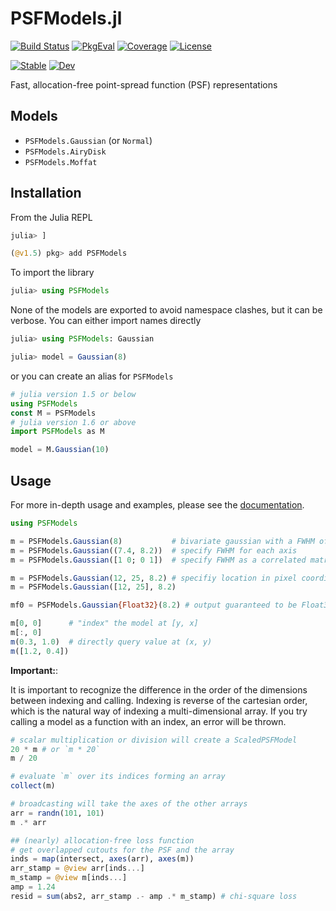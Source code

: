 # PSFModels.jl

[![Build Status](https://github.com/juliaastro/PSFModels.jl/workflows/CI/badge.svg?branch=main)](https://github.com/juliaastro/PSFModels.jl/actions)
[![PkgEval](https://juliaci.github.io/NanosoldierReports/pkgeval_badges/P/PSFModels.svg)](https://juliaci.github.io/NanosoldierReports/pkgeval_badges/report.html)
[![Coverage](https://codecov.io/gh/juliaastro/PSFModels.jl/branch/main/graph/badge.svg?branch=main)](https://codecov.io/gh/juliaastro/PSFModels.jl)
[![License](https://img.shields.io/badge/License-MIT-yellow.svg)](https://opensource.org/licenses/MIT)

[![Stable](https://img.shields.io/badge/docs-stable-blue.svg)](https://juliaastro.github.io/PSFModels.jl/stable)
[![Dev](https://img.shields.io/badge/docs-dev-blue.svg)](https://juliaastro.github.io/PSFModels.jl/dev)

Fast, allocation-free point-spread function (PSF) representations

## Models

* `PSFModels.Gaussian` (or `Normal`)
* `PSFModels.AiryDisk`
* `PSFModels.Moffat`

## Installation

From the Julia REPL

```julia
julia> ]

(@v1.5) pkg> add PSFModels
```

To import the library

```julia
julia> using PSFModels
```

None of the models are exported to avoid namespace clashes, but it can be verbose. You can either import names directly

```julia
julia> using PSFModels: Gaussian

julia> model = Gaussian(8)
```

or you can create an alias for `PSFModels`

```julia
# julia version 1.5 or below
using PSFModels
const M = PSFModels
# julia version 1.6 or above
import PSFModels as M

model = M.Gaussian(10)
```

## Usage

For more in-depth usage and examples, please see the [documentation](https://juliaastro.github.io/PSFModels.jl/dev/).

```julia
using PSFModels

m = PSFModels.Gaussian(8)           # bivariate gaussian with a FWHM of 8 pixels
m = PSFModels.Gaussian((7.4, 8.2))  # specify FWHM for each axis
m = PSFModels.Gaussian([1 0; 0 1])  # specify FWHM as a correlated matrix

m = PSFModels.Gaussian(12, 25, 8.2) # specifiy location in pixel coordinates
m = PSFModels.Gaussian([12, 25], 8.2)

mf0 = PSFModels.Gaussian{Float32}(8.2) # output guaranteed to be Float32
```

```julia
m[0, 0]      # "index" the model at [y, x]
m[:, 0]
m(0.3, 1.0)  # directly query value at (x, y)
m([1.2, 0.4])
```

**Important:**:

It is important to recognize the difference in the order of the dimensions between indexing and calling. Indexing is reverse of the cartesian order, which is the natural way of indexing a multi-dimensional array. If you try calling a model as a function with an index, an error will be thrown.

```julia
# scalar multiplication or division will create a ScaledPSFModel
20 * m # or `m * 20`
m / 20

# evaluate `m` over its indices forming an array
collect(m)

# broadcasting will take the axes of the other arrays
arr = randn(101, 101)
m .* arr

## (nearly) allocation-free loss function
# get overlapped cutouts for the PSF and the array
inds = map(intersect, axes(arr), axes(m))
arr_stamp = @view arr[inds...]
m_stamp = @view m[inds...]
amp = 1.24
resid = sum(abs2, arr_stamp .- amp .* m_stamp) # chi-square loss
```
